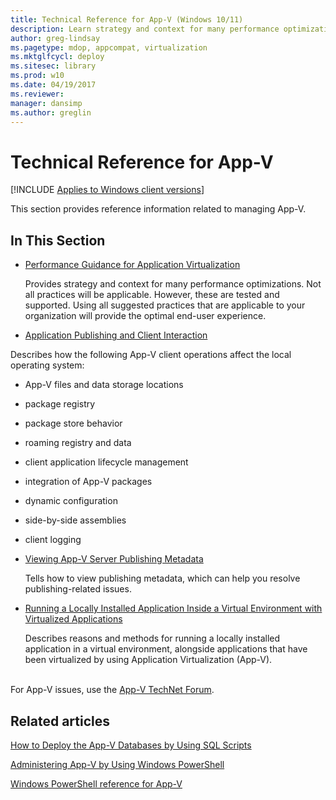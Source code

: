 ```yaml
---
title: Technical Reference for App-V (Windows 10/11)
description: Learn strategy and context for many performance optimization practices in this technical reference for Application Virtualization (App-V).
author: greg-lindsay
ms.pagetype: mdop, appcompat, virtualization
ms.mktglfcycl: deploy
ms.sitesec: library
ms.prod: w10
ms.date: 04/19/2017
ms.reviewer: 
manager: dansimp
ms.author: greglin
---
```



# Technical Reference for App-V

[!INCLUDE [Applies to Windows client versions](../includes/applies-to-windows-client-versions.md)]

This section provides reference information related to managing App-V.

## In This Section


-   [Performance Guidance for Application Virtualization](appv-performance-guidance.md)

    Provides strategy and context for many performance optimizations. Not all practices will be applicable. However, these are tested and supported. Using all suggested practices that are applicable to your organization will provide the optimal end-user experience.

-   [Application Publishing and Client Interaction](appv-application-publishing-and-client-interaction.md)

Describes how the following App-V client operations affect the local operating system:

- App-V files and data storage locations
- package registry
- package store behavior
- roaming registry and data
- client application lifecycle management
- integration of App-V packages
- dynamic configuration
- side-by-side assemblies
- client logging

-   [Viewing App-V Server Publishing Metadata](appv-viewing-appv-server-publishing-metadata.md)

    Tells how to view publishing metadata, which can help you resolve publishing-related issues.

-   [Running a Locally Installed Application Inside a Virtual Environment with Virtualized Applications](appv-running-locally-installed-applications-inside-a-virtual-environment.md)

    Describes reasons and methods for running a locally installed application in a virtual environment, alongside applications that have been virtualized by using Application Virtualization (App-V).




<br>For App-V issues, use the [App-V TechNet Forum](https://social.technet.microsoft.com/Forums/en-US/home?forum=mdopappv).

## Related articles

[How to Deploy the App-V Databases by Using SQL Scripts](appv-deploy-appv-databases-with-sql-scripts.md)

[Administering App-V by Using Windows PowerShell](appv-administering-appv-with-powershell.md)

[Windows PowerShell reference for App-V](/previous-versions/)